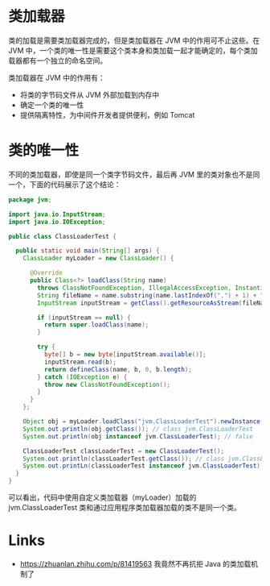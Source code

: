 # 类加载器

类的加载是需要类加载器完成的，但是类加载器在 JVM 中的作用可不止这些。在 JVM 中，一个类的唯一性是需要这个类本身和类加载一起才能确定的，每个类加载器都有一个独立的命名空间。

类加载器在 JVM 中的作用有：

- 将类的字节码文件从 JVM 外部加载到内存中
- 确定一个类的唯一性
- 提供隔离特性，为中间件开发者提供便利，例如 Tomcat

# 类的唯一性

不同的类加载器，即使是同一个类字节码文件，最后再 JVM 里的类对象也不是同一个，下面的代码展示了这个结论：

```java
package jvm;

import java.io.InputStream;
import java.io.IOException;

public class ClassLoaderTest {

  public static void main(String[] args) {
    ClassLoader myLoader = new ClassLoader() {

      @Override
      public Class<?> loadClass(String name)
        throws ClassNotFoundException, IllegalAccessException, InstantiationException {
        String fileName = name.substring(name.lastIndexOf(".") + 1) + ".class";
        InputStream inputStream = getClass().getResourceAsStream(fileName);

        if (inputStream == null) {
          return super.loadClass(name);
        }

        try {
          byte[] b = new byte[inputStream.available()];
          inputStream.read(b);
          return defineClass(name, b, 0, b.length);
        } catch (IOException e) {
          throw new ClassNotFoundException();
        }
      }
    };

    Object obj = myLoader.loadClass("jvm.ClassLoaderTest").newInstance();
    System.out.println(obj.getClass()); // class jvm.ClassLoaderTest
    System.out.println(obj instanceof jvm.ClassLoaderTest); // false

    ClassLoaderTest classLoaderTest = new ClassLoaderTest();
    System.out.println(classLoaderTest.getClass()); // class jvm.ClassLoaderTest
    System.out.printLn(classLoaderTest instanceof jvm.ClassLoaderTest); //true
  }
}
```

可以看出，代码中使用自定义类加载器（myLoader）加载的 jvm.ClassLoaderTest 类和通过应用程序类加载器加载的类不是同一个类。

# Links

- https://zhuanlan.zhihu.com/p/81419563 我竟然不再抗拒 Java 的类加载机制了
